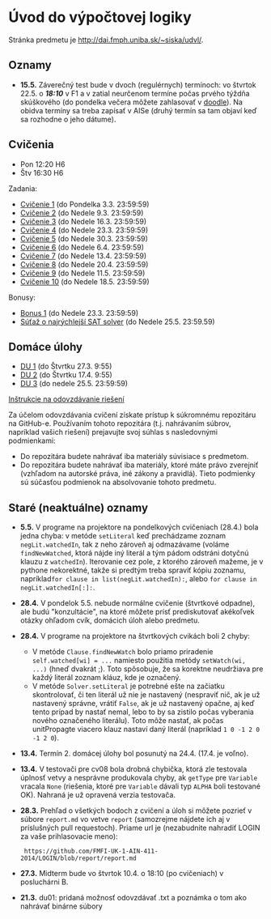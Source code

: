 Úvod do výpočtovej logiky
=========================

Stránka predmetu je http://dai.fmph.uniba.sk/~siska/udvl/.

Oznamy
------
* **15.5.** Záverečný test bude v dvoch (regulérnych) termínoch:
    vo štvrtok 22.5. o ***18:10*** v F1 a v zatial neurčenom termíne počas
    prvého týždňa skúškového (do pondelka večera môžete zahlasovať
    v [doodle](http://doodle.com/9fihg3mnv3sk5vhw)). Na obidva termíny
    sa treba zapísať v AISe (druhý termín sa tam objaví keď sa rozhodne
    o jeho dátume).

Cvičenia
--------
* Pon 12:20 H6
* Štv 16:30 H6

Zadania:

* [Cvičenie 1](cv01) (do Pondelka 3.3. 23:59:59)
* [Cvičenie 2](cv02) (do Nedele 9.3. 23:59:59)
* [Cvičenie 3](cv03) (do Nedele 16.3.  23:59:59)
* [Cvičenie 4](cv04) (do Nedele 23.3.  23:59:59)
* [Cvičenie 5](cv05) (do Nedele 30.3.  23:59:59)
* [Cvičenie 6](cv06) (do Nedele 6.4.  23:59:59)
* [Cvičenie 7](cv07) (do Nedele 13.4.  23:59:59)
* [Cvičenie 8](cv08) (do Nedele 20.4.  23:59:59)
* [Cvičenie 9](cv09) (do Nedele 11.5.  23:59:59)
* [Cvičenie 10](cv10) (do Nedele 18.5.  23:59:59)

Bonusy:

* [Bonus 1](bonus01) (do Nedele 23.3.  23:59:59)
* [Súťaž o najrýchlejší SAT solver](sat) (do Nedele 25.5. 23:59.59)

Domáce úlohy
------------

* [DU 1](du01) (do Štvrtku 27.3. 9:55)
* [DU 2](du02) (do Štvrtku 17.4. 9:55)
* [DU 3](du03) (do nedele 25.5. 23:59:59)

[Inštrukcie na odovzdávanie riešení](odovzdavanie.md)

Za účelom odovzdávania cvičení získate prístup k súkromnému repozitáru na GitHub-e.
Používaním tohoto repozitára (t.j. nahrávaním súbrov, napríklad vašich riešení) prejavujte
svoj súhlas s nasledovnými podmienkami:
- Do repozitára budete nahrávať iba materiály súvisiace s predmetom.
- Do repozitára budete nahrávať iba materiály, ktoré máte právo zverejniť
  (vzhľadom na autorské práva, iné zákony a pravidlá).
Tieto podmienky sú súčasťou podmienok na absolvovanie tohoto predmetu.

Staré (neaktuálne) oznamy
-------------------------
* **5.5.** V programe na projektore na pondelkových cvičeniach (28.4.) bola
     jedna chyba: v metóde `setLiteral` keď prechádzame zoznam
    `negLit.watchedIn`, tak z neho zároveň aj odmazávame (voláme
    `findNewWatched`, ktorá nájde iný literál a tým pádom odstráni dotyčnú
     klauzu z `watchedIn`). Iterovanie cez pole, z ktorého zároveň mažeme,
     je v pythone nekorektné, takže si predtým treba spraviť kópiu zoznamu,
     napríklad`for clause in list(negLit.watchedIn):`,
     alebo `for clause in negLit.watchedIn[:]:`.
* **28.4.** V pondelok 5.5. nebude normálne cvičenie (štvrtkové odpadne),
    ale budú "konzultácie", na ktoré môžete prísť prediskutovať akékoľvek
    otázky ohľadom cvík, domácich úloh alebo predmetu.
* **28.4.** V programe na projektore na štvrtkových cvikách boli 2 chyby:
    * V metóde `Clause.findNewWatch` bolo priamo priradenie
      `self.watched[wi] = ...` namiesto použitia metódy `setWatch(wi, ...)`
      (hneď dvakrát ;). Toto spôsobuje, že sa korektne neudržiava pre každý
      literál zoznam kláuz, kde je označený.
    * V metóde `Solver.setLiteral` je potrebné ešte na začiatku
      skontrolovať, či ten literál už nie je nastavený (nespraviť nič, ak je
      už nastavený správne, vrátiť `False`, ak je už nastavený opačne, aj
      keď tento prípad by nastať nemal, lebo to by sa zistilo počas
      vyberania nového označeného literálu). Toto môže nastať, ak počas
      unitPropagte viacero klauz nastaví daný literál
      (napríklad `1 0 -1 2 0 -1 2 0`).
* **13.4.** Termín 2. domácej úlohy bol posunutý na 24.4. (17.4. je voľno).
* **13.4.** V testovači pre cv08 bola drobná chybička, ktorá zle testovala
    úplnosť vetvy a nesprávne produkovala chyby, ak `getType` pre `Variable`
    vracala `None` (riešenia, ktoré pre `Variable` dávali typ `ALPHA` boli testované
    OK). Nahraná je už opravená verzia testovača.
* **28.3.** Prehľad o všetkých bodoch z cvičení a úloh si môžete pozrieť v súbore
    `report.md` vo vetve `report` (samozrejme nájdete ich aj v príslušných pull
    requestoch). Priame url je (nezabudnite nahradiť LOGIN za vaše
    prihlasovacie meno):

       https://github.com/FMFI-UK-1-AIN-411-2014/LOGIN/blob/report/report.md
* **27.3.** Midterm bude vo štvrtok 10.4. o 18:10 (po cvičeniach) v posluchárni B.
* **21.3.** du01: pridaná možnosť odovzdávať .txt a poznámka o tom ako nahrávať binárne súbory
